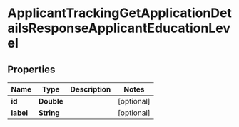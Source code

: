 

# ApplicantTrackingGetApplicationDetailsResponseApplicantEducationLevel


## Properties

| Name | Type | Description | Notes |
|------------ | ------------- | ------------- | -------------|
|**id** | **Double** |  |  [optional] |
|**label** | **String** |  |  [optional] |



